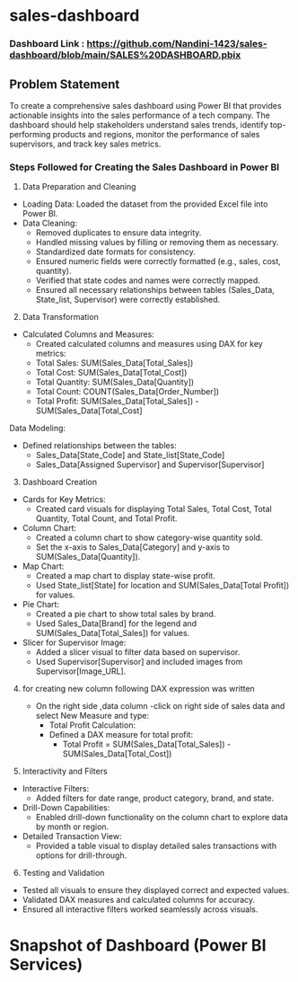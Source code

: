 # sales-dashboard

### Dashboard Link : https://github.com/Nandini-1423/sales-dashboard/blob/main/SALES%20DASHBOARD.pbix

## Problem Statement

To create a comprehensive sales dashboard using Power BI that provides actionable insights into the sales performance of a tech company. The dashboard should help stakeholders understand sales trends, identify top-performing products and regions, monitor the performance of sales supervisors, and track key sales metrics.

### Steps Followed for Creating the Sales Dashboard in Power BI

1. Data Preparation and Cleaning
- Loading Data: Loaded the dataset from the provided Excel file 
   into Power BI.
- Data Cleaning:
  - Removed duplicates to ensure data integrity.
  - Handled missing values by filling or removing them as 
     necessary.
  - Standardized date formats for consistency.
  - Ensured numeric fields were correctly formatted (e.g., sales, 
    cost, quantity).
  - Verified that state codes and names were correctly mapped.
  - Ensured all necessary relationships between tables 
       (Sales_Data, State_list, Supervisor) were correctly 
     established.
    
2. Data Transformation
- Calculated Columns and Measures:
  - Created calculated columns and measures using DAX for key metrics:
   - Total Sales: SUM(Sales_Data[Total_Sales])
   - Total Cost: SUM(Sales_Data[Total_Cost])
   - Total Quantity: SUM(Sales_Data[Quantity])
   - Total Count: COUNT(Sales_Data[Order_Number])
   - Total Profit: SUM(Sales_Data[Total_Sales]) - 
       SUM(Sales_Data[Total_Cost]
    
 Data Modeling:
 - Defined relationships between the tables:
   - Sales_Data[State_Code] and State_list[State_Code]
   - Sales_Data[Assigned Supervisor] and Supervisor[Supervisor]
  

3. Dashboard Creation
  - Cards for Key Metrics:
    - Created card visuals for displaying Total Sales, Total Cost, Total Quantity, Total Count, and Total Profit.
  - Column Chart:
    - Created a column chart to show category-wise quantity sold.
    - Set the x-axis to Sales_Data[Category] and y-axis to SUM(Sales_Data[Quantity]).
  - Map Chart:
    - Created a map chart to display state-wise profit.
    - Used State_list[State] for location and SUM(Sales_Data[Total Profit]) for values.
  - Pie Chart:
    - Created a pie chart to show total sales by brand.
    - Used Sales_Data[Brand] for the legend and SUM(Sales_Data[Total_Sales]) for values.
  - Slicer for Supervisor Image:
    - Added a slicer visual to filter data based on supervisor.
    - Used Supervisor[Supervisor] and included images from Supervisor[Image_URL].
     
4. for creating new column following DAX expression was written
   - On the right side ,data column -click on right side of sales data and select New Measure and type:
     - Total Profit Calculation:
     -  Defined a DAX measure for total profit:
        - Total Profit = SUM(Sales_Data[Total_Sales]) - SUM(Sales_Data[Total_Cost])

5. Interactivity and Filters
- Interactive Filters:
  - Added filters for date range, product category, brand, and state.
- Drill-Down Capabilities:
  - Enabled drill-down functionality on the column chart to explore data by month or region.
- Detailed Transaction View:
  - Provided a table visual to display detailed sales transactions with options for drill-through.
    
6. Testing and Validation
  - Tested all visuals to ensure they displayed correct and expected values.
  - Validated DAX measures and calculated columns for accuracy.
  - Ensured all interactive filters worked seamlessly across visuals.

# Snapshot of Dashboard (Power BI Services)



